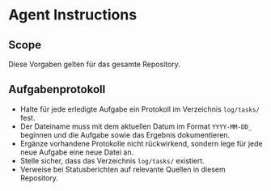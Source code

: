 # Agent Instructions

## Scope
Diese Vorgaben gelten für das gesamte Repository.

## Aufgabenprotokoll
- Halte für jede erledigte Aufgabe ein Protokoll im Verzeichnis `log/tasks/` fest.
- Der Dateiname muss mit dem aktuellen Datum im Format `YYYY-MM-DD_` beginnen und die Aufgabe sowie das Ergebnis dokumentieren.
- Ergänze vorhandene Protokolle nicht rückwirkend, sondern lege für jede neue Aufgabe eine neue Datei an.
- Stelle sicher, dass das Verzeichnis `log/tasks/` existiert.
- Verweise bei Statusberichten auf relevante Quellen in diesem Repository.
